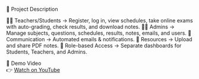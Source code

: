 📌 Project Description

👩‍🎓 Teachers/Students → Register, log in, view schedules, take online exams with auto-grading, check results, and download notes.
👨‍🏫 Admins → Manage subjects, questions, schedules, results, notes, emails, and users.
📩 Communication → Automated emails & notifications.
📑 Resources → Upload and share PDF notes.
🔐 Role-based Access → Separate dashboards for Students, Teachers, and Admins.




🎥 Demo Video  
👉 [Watch on YouTube](https://youtu.be/TA4hguvR8pY)


